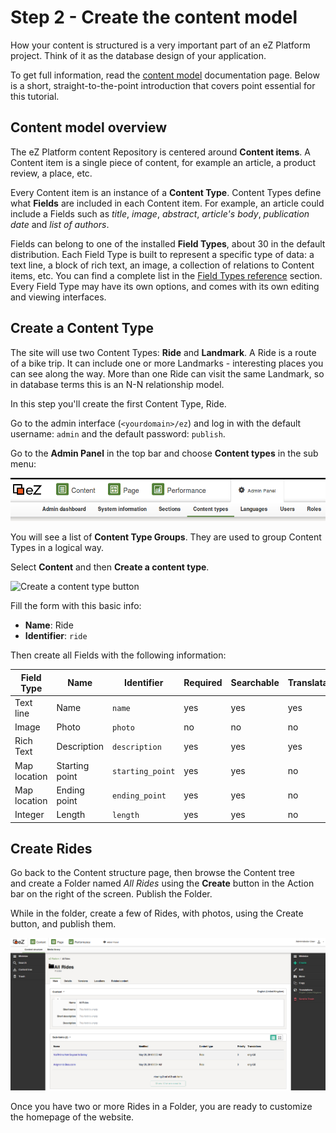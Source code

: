 # Step 2 - Create the content model

How your content is structured is a very important part of an eZ Platform project. Think of it as the database design of your application.

To get full information, read the [content model](../guide.content_model.md) documentation page.
Below is a short, straight-to-the-point introduction that covers point essential for this tutorial.

## Content model overview

The eZ Platform content Repository is centered around **Content items**. A Content item is a single piece of content, for example an article, a product review, a place, etc.

Every Content item is an instance of a **Content Type**. Content Types define what **Fields** are included in each Content item.
For example, an article could include a Fields such as *title*, *image*, *abstract*, *article's body*, *publication date* and *list of authors*.

Fields can belong to one of the installed **Field Types**, about 30 in the default distribution.
Each Field Type is built to represent a specific type of data: a text line, a block of rich text, an image, a collection of relations to Content items, etc.
You can find a complete list in the [Field Types reference](../../api/field_type_reference.md) section.
Every Field Type may have its own options, and comes with its own editing and viewing interfaces.

## Create a Content Type

The site will use two Content Types: **Ride** and **Landmark**.
A Ride is a route of a bike trip. It can include one or more Landmarks - interesting places you can see along the way.
More than one Ride can visit the same Landmark, so in database terms this is an N-N relationship model.

In this step you'll create the first Content Type, Ride.

Go to the admin interface (`<yourdomain>/ez`) and log in with the default username: `admin` and the default password: `publish`. 

Go to the **Admin Panel** in the top bar and choose **Content types** in the sub menu:

![Navigation hub](img/bike_tutorial_nav_hub.png)

You will see a list of **Content Type Groups**. They are used to group Content Types in a logical way.

Select **Content** and then **Create a content type**. 

![Create a content type button](img/bike_tutorial_create_content_type.png)

Fill the form with this basic info: 

- **Name**: Ride
- **Identifier**: `ride`

Then create all Fields with the following information: 

| Field Type   | Name             | Identifier       |  Required | Searchable | Translatable |
| ------------ | ---------------- | ---------------- | --------- | ---------- | ------------ |
| Text line    | Name             | `name`           | yes       | yes        | yes          |
| Image        | Photo            | `photo`          | no        | no         | no           |
| Rich Text    | Description      | `description`    | yes       | yes        | yes          |
| Map location | Starting point   | `starting_point` | yes       | yes        | no           |
| Map location | Ending point     | `ending_point`   | yes       | yes        | no           |
| Integer      | Length           | `length`         | yes       | yes        | no           |

## Create Rides

Go back to the Content structure page, then browse the Content tree and create a Folder named *All Rides* using the **Create** button in the Action bar on the right of the screen. Publish the Folder.

While in the folder, create a few of Rides, with photos, using the Create button, and publish them.

![Ready for Step 3](img/bike_tutorial_all_rides_admin.png)

Once you have two or more Rides in a Folder, you are ready to customize the homepage of the website.
